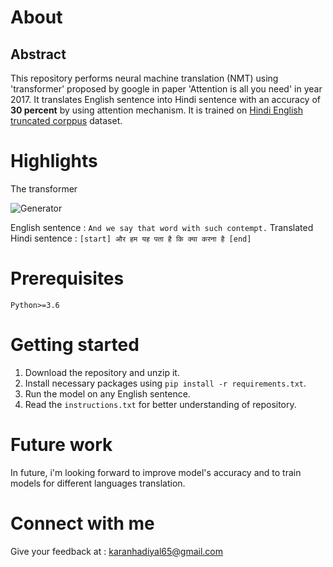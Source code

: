 # About

## Abstract

This repository performs neural machine translation (NMT) using 'transformer' proposed by google in paper 'Attention is all you need' in year 2017. It translates English sentence into Hindi sentence with an accuracy of **30 percent** by using attention mechanism. It is trained on <a href="https://www.kaggle.com/datasets/umasrikakollu72/hindi-english-truncated-corpus">Hindi English truncated corppus</a> dataset.

# Highlights

The transformer
<p>
<img align="center" src="https://drive.google.com/file/d/1sOxJ2fxhTKDTYfwQaxsTh5HrBXiFznxb/view?usp=sharing", alt="Generator"/>
</p>

English sentence : `And we say that word with such contempt.`
Translated Hindi sentence : `[start] और हम यह पता है कि क्या करना है [end]`

# Prerequisites

`Python>=3.6`

# Getting started

1. Download the repository and unzip it.
2. Install necessary packages using `pip install -r requirements.txt`.
3. Run the model on any English sentence.
3. Read the `instructions.txt` for better understanding of repository.

# Future work

In future, i'm looking forward to improve model's accuracy and to train models for different languages translation.

# Connect with me

Give your feedback at : karanhadiyal65@gmail.com
